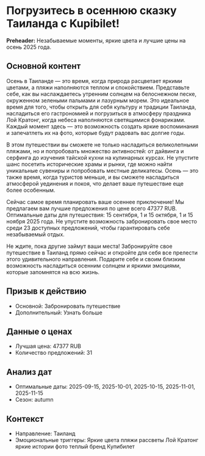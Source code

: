 # Погрузитесь в осеннюю сказку Таиланда с Kupibilet!

**Preheader:** Незабываемые моменты, яркие цвета и лучшие цены на осень 2025 года.

## Основной контент

Осень в Таиланде — это время, когда природа расцветает яркими цветами, а пляжи наполняются теплом и спокойствием. Представьте себе, как вы наслаждаетесь утренним солнцем на белоснежном песке, окруженном зелеными пальмами и лазурным морем. Это идеальное время для того, чтобы открыть для себя культуру и традиции Таиланда, насладиться его гастрономией и погрузиться в атмосферу праздника Лой Кратонг, когда небеса наполняются светящимися фонариками. Каждый момент здесь — это возможность создать яркие воспоминания и запечатлеть их на фото, которые будут радовать вас долгие годы.

В этом путешествии вы сможете не только насладиться великолепными пляжами, но и попробовать множество активностей: от дайвинга и серфинга до изучения тайской кухни на кулинарных курсах. Не упустите шанс посетить исторические храмы и рынки, где можно найти уникальные сувениры и попробовать местные деликатесы. Осень — это также время, когда туристов меньше, и вы сможете насладиться атмосферой уединения и покоя, что делает ваше путешествие еще более особенным.

Сейчас самое время планировать ваше осеннее приключение! Мы предлагаем вам лучшие предложения по цене всего 47377 RUB. Оптимальные даты для путешествия: 15 сентября, 1 и 15 октября, 1 и 15 ноября 2025 года. Не упустите возможность забронировать свое место среди 23 доступных предложений, чтобы гарантировать себе незабываемый отдых.

Не ждите, пока другие займут ваши места! Забронируйте свое путешествие в Таиланд прямо сейчас и откройте для себя все прелести этого удивительного направления. Подарите себе и своим близким возможность насладиться осенним солнцем и яркими эмоциями, которые запомнятся на всю жизнь.

## Призыв к действию

- Основной: Забронировать путешествие
- Дополнительный: Узнать больше

## Данные о ценах

- Лучшая цена: 47377 RUB
- Количество предложений: 31

## Анализ дат

- Оптимальные даты: 2025-09-15, 2025-10-01, 2025-10-15, 2025-11-01, 2025-11-15
- Сезон: autumn

## Контекст

- Направление: Таиланд
- Эмоциональные триггеры: Яркие цвета пляжи рассветы Лой Кратонг яркие истории фото теплый бренд Купибилет
